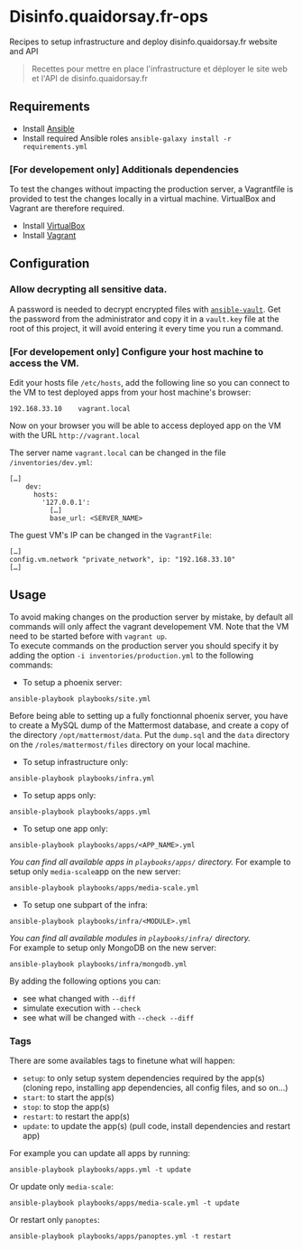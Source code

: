 # Disinfo.quaidorsay.fr-ops

Recipes to setup infrastructure and deploy disinfo.quaidorsay.fr website and API

> Recettes pour mettre en place l'infrastructure et déployer le site web et l'API de disinfo.quaidorsay.fr

## Requirements

- Install [Ansible](https://docs.ansible.com/ansible/latest/installation_guide/intro_installation.html)
- Install required Ansible roles `ansible-galaxy install -r requirements.yml`

### [For developement only] Additionals dependencies

To test the changes without impacting the production server, a Vagrantfile is provided to test the changes locally in a virtual machine. VirtualBox and Vagrant are therefore required.

- Install [VirtualBox](https://www.vagrantup.com/docs/installation/)
- Install [Vagrant](https://www.vagrantup.com/docs/installation/)

## Configuration

### Allow decrypting all sensitive data.

A password is needed to decrypt encrypted files with [`ansible-vault`](https://docs.ansible.com/ansible/latest/user_guide/vault.html).
Get the password from the administrator and copy it in a `vault.key` file at the root of this project, it will avoid entering it every time you run a command.

### [For developement only] Configure your host machine to access the VM.

Edit your hosts file `/etc/hosts`, add the following line so you can connect to the VM to test deployed apps from your host machine's browser:
```
192.168.33.10    vagrant.local
```

Now on your browser you will be able to access deployed app on the VM with the URL `http://vagrant.local`

The server name `vagrant.local` can be changed in the file `/inventories/dev.yml`:
```
[…]
    dev:
      hosts:
        '127.0.0.1':
          […]
          base_url: <SERVER_NAME>
```

The guest VM's IP can be changed in the `VagrantFile`:
```
[…]
config.vm.network "private_network", ip: "192.168.33.10"
[…]
```

## Usage

To avoid making changes on the production server by mistake, by default all commands will only affect the vagrant developement VM. Note that the VM need to be started before with `vagrant up`.\
To execute commands on the production server you should specify it by adding the option `-i inventories/production.yml` to the following commands:

- To setup a phoenix server:
```
ansible-playbook playbooks/site.yml
```
Before being able to setting up a fully fonctionnal phoenix server, you have to create a MySQL dump of the Mattermost database, and create a copy of the directory `/opt/mattermost/data`. Put the `dump.sql` and the `data` directory on the `/roles/mattermost/files` directory on your local machine.

- To setup infrastructure only:
```
ansible-playbook playbooks/infra.yml
```

- To setup apps only:
```
ansible-playbook playbooks/apps.yml
```

- To setup one app only:
```
ansible-playbook playbooks/apps/<APP_NAME>.yml
```
_You can find all available apps in `playbooks/apps/` directory._
For example to setup only `media-scale`app on the new server:
```
ansible-playbook playbooks/apps/media-scale.yml
```

- To setup one subpart of the infra:
```
ansible-playbook playbooks/infra/<MODULE>.yml
```
_You can find all available modules in `playbooks/infra/` directory._\
For example to setup only MongoDB on the new server:
```
ansible-playbook playbooks/infra/mongodb.yml
```

By adding the following options you can:
- see what changed with `--diff`
- simulate execution with `--check`
- see what will be changed with `--check --diff`

### Tags

There are some availables tags to finetune what will happen:
 - `setup`: to only setup system dependencies required by the app(s) (cloning repo, installing app dependencies, all config files, and so on…)
 - `start`: to start the app(s)
 - `stop`: to stop the app(s)
 - `restart`: to restart the app(s)
 - `update`: to update the app(s) (pull code, install dependencies and restart app)

For example you can update all apps by running:
```
ansible-playbook playbooks/apps.yml -t update
```

Or update only `media-scale`:
```
ansible-playbook playbooks/apps/media-scale.yml -t update
```

Or restart only `panoptes`:
```
ansible-playbook playbooks/apps/panoptes.yml -t restart
```
